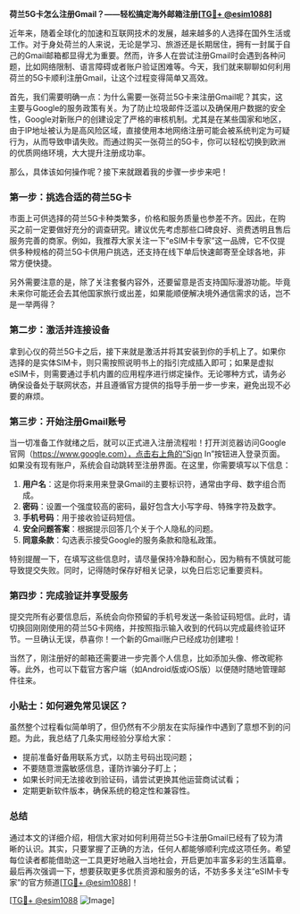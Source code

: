 **荷兰5G卡怎么注册Gmail？——轻松搞定海外邮箱注册[[TG💪+ @esim1088](https://t.me/s/esim1088)]**

近年来，随着全球化的加速和互联网技术的发展，越来越多的人选择在国外生活或工作。对于身处荷兰的人来说，无论是学习、旅游还是长期居住，拥有一封属于自己的Gmail邮箱都显得尤为重要。然而，许多人在尝试注册Gmail时会遇到各种问题，比如网络限制、语言障碍或者账户验证困难等。今天，我们就来聊聊如何利用荷兰的5G卡顺利注册Gmail，让这个过程变得简单又高效。

首先，我们需要明确一点：为什么需要一张荷兰5G卡来注册Gmail呢？其实，这主要与Google的服务政策有关。为了防止垃圾邮件泛滥以及确保用户数据的安全性，Google对新账户的创建设定了严格的审核机制。尤其是在某些国家和地区，由于IP地址被认为是高风险区域，直接使用本地网络注册可能会被系统判定为可疑行为，从而导致申请失败。而通过购买一张荷兰的5G卡，你可以轻松切换到欧洲的优质网络环境，大大提升注册成功率。

那么，具体该如何操作呢？接下来就跟着我的步骤一步步来吧！

### 第一步：挑选合适的荷兰5G卡

市面上可供选择的荷兰5G卡种类繁多，价格和服务质量也参差不齐。因此，在购买之前一定要做好充分的调查研究。建议优先考虑那些口碑良好、资费透明且售后服务完善的商家。例如，我推荐大家关注一下“eSIM卡专家”这一品牌，它不仅提供多种规格的荷兰5G卡供用户挑选，还支持在线下单后快速邮寄至全球各地，非常方便快捷。

另外需要注意的是，除了关注套餐内容外，还要留意是否支持国际漫游功能。毕竟未来你可能还会去其他国家旅行或出差，如果能顺便解决境外通信需求的话，岂不是一举两得？

### 第二步：激活并连接设备

拿到心仪的荷兰5G卡之后，接下来就是激活并将其安装到你的手机上了。如果你选择的是实体SIM卡，则只需按照说明书上的指引完成插入即可；如果是虚拟eSIM卡，则需要通过手机内置的应用程序进行绑定操作。无论哪种方式，请务必确保设备处于联网状态，并且遵循官方提供的指导手册一步一步来，避免出现不必要的麻烦。

### 第三步：开始注册Gmail账号

当一切准备工作就绪之后，就可以正式进入注册流程啦！打开浏览器访问Google官网（https://www.google.com），点击右上角的“Sign In”按钮进入登录页面。如果没有现有账户，系统会自动跳转至注册界面。在这里，你需要填写以下信息：

1. **用户名**：这是你将来用来登录Gmail的主要标识符，通常由字母、数字组合而成。
2. **密码**：设置一个强度较高的密码，最好包含大小写字母、特殊字符及数字。
3. **手机号码**：用于接收验证码短信。
4. **安全问题答案**：根据提示回答几个关于个人隐私的问题。
5. **同意条款**：勾选表示接受Google的服务条款和隐私政策。

特别提醒一下，在填写这些信息时，请尽量保持冷静和耐心，因为稍有不慎就可能导致提交失败。同时，记得随时保存好相关记录，以免日后忘记重要资料。

### 第四步：完成验证并享受服务

提交完所有必要信息后，系统会向你预留的手机号发送一条验证码短信。此时，请切换回刚刚使用的荷兰5G卡网络，并按照指示输入收到的代码以完成最终验证环节。一旦确认无误，恭喜你！一个新的Gmail账户已经成功创建啦！

当然了，刚注册好的邮箱还需要进一步完善个人信息，比如添加头像、修改昵称等。此外，也可以下载官方客户端（如Android版或iOS版）以便随时随地管理邮件往来。

### 小贴士：如何避免常见误区？

虽然整个过程看似简单明了，但仍然有不少朋友在实际操作中遇到了意想不到的问题。为此，我总结了几条实用经验分享给大家：

- 提前准备好备用联系方式，以防主号码出现问题；
- 不要随意泄露敏感信息，谨防诈骗分子盯上；
- 如果长时间无法接收到验证码，请尝试更换其他运营商试试看；
- 定期更新软件版本，确保系统的稳定性和兼容性。

### 总结

通过本文的详细介绍，相信大家对如何利用荷兰5G卡注册Gmail已经有了较为清晰的认识。其实，只要掌握了正确的方法，任何人都能够顺利完成这项任务。希望每位读者都能借助这一工具更好地融入当地社会，开启更加丰富多彩的生活篇章。最后再次强调一下，想要获取更多优质资源和服务的话，不妨多多关注“eSIM卡专家”的官方频道[[TG💪+ @esim1088](https://t.me/s/esim1088)]！

[[TG💪+ @esim1088](https://t.me/s/esim1088) ![Image](https://i.postimg.cc/4NQfJmqS/Snipaste-2025-05-13-00-14-12.png)]